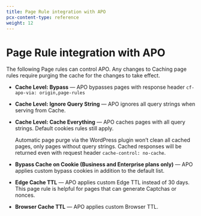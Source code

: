 ```yaml
---
title: Page Rule integration with APO
pcx-content-type: reference
weight: 12
---
```


# Page Rule integration with APO

The following Page rules can control APO. Any changes to Caching page rules require purging the cache for the changes to take effect.

*   **Cache Level: Bypass** — APO bypasses pages with response header `cf-apo-via: origin,page-rules`

*   **Cache Level: Ignore Query String** — APO ignores all query strings when serving from Cache.

*   **Cache Level: Cache Everything** — APO caches pages with all query strings. Default cookies rules still apply.

    <Aside type="warning">

    Automatic page purge via the WordPress plugin won’t clean all cached pages, only pages without query strings. Cached responses will be returned even with request header `cache-control: no-cache`.

    </Aside>

*   **Bypass Cache on Cookie (Business and Enterprise plans only)** — APO applies custom bypass cookies in addition to the default list.

*   **Edge Cache TTL** — APO applies custom Edge TTL instead of 30 days. This page rule is helpful for pages that can generate Captchas or nonces.

*   **Browser Cache TTL** — APO applies custom Browser TTL.
